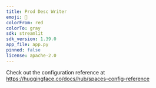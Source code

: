 ```yaml
---
title: Prod Desc Writer
emoji: 🏢
colorFrom: red
colorTo: gray
sdk: streamlit
sdk_version: 1.39.0
app_file: app.py
pinned: false
license: apache-2.0
---
```


Check out the configuration reference at https://huggingface.co/docs/hub/spaces-config-reference
